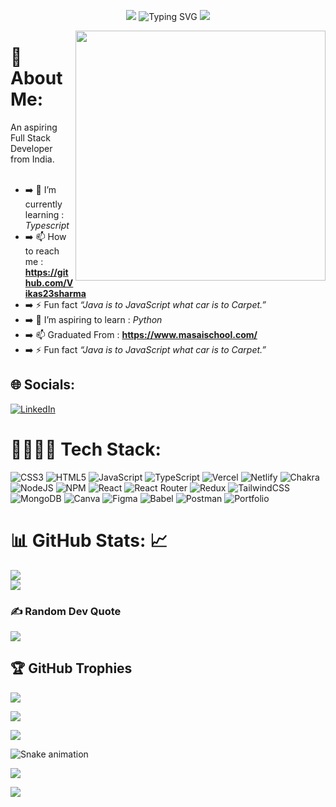 <p align="center">
  
  
   <img src="https://user-images.githubusercontent.com/73097560/115834477-dbab4500-a447-11eb-908a-139a6edaec5c.gif">
  
<img src="https://readme-typing-svg.demolab.com?font=Fira+Code&weight=600&size=23&duration=3000&pause=500&color=3CE0F7&vCenter=true&width=600&lines=Hello+%F0%9F%91%8B+Myself+Vikas+Kumar+Sharma+🙏;An+Aspiring+Full+Stack+Developer+From+India" alt="Typing SVG" />
  
  
  <img src="https://user-images.githubusercontent.com/73097560/115834477-dbab4500-a447-11eb-908a-139a6edaec5c.gif">
</p>

<!-- <img align="right" alt="Coding" width="400" src="https://th.bing.com/th/id/R.f617f080d4d78bdee1c6615397bebc6a?rik=IKM4kPewsQQlmg&pid=ImgRaw&r=0">
 -->
<img margin = '30px' align="right" width = '400px' src = https://cdn.dribbble.com/users/72535/screenshots/2630779/data_visualization_by_jardson_almeida.gif>

# 💫 About Me:

An aspiring Full Stack Developer from India. <br> <br>

- ➡️ 🌱 I’m currently learning : *Typescript* <br>
- ➡️ 📫 How to reach me : **https://github.com/Vikas23sharma** <br>
- ➡️ ⚡ Fun fact *“Java is to JavaScript what car is to Carpet.”*<br>
- ➡️ 🌱 I’m aspiring to learn : *Python* <br>
- ➡️ 📫 Graduated From : **https://www.masaischool.com/** <br>
- ➡️ ⚡ Fun fact *“Java is to JavaScript what car is to Carpet.”*<br>

## 🌐 Socials:

[![LinkedIn](https://img.shields.io/badge/LinkedIn-%230077B5.svg?logo=linkedin&logoColor=white)](https://www.linkedin.com/in/suraj-singh-22844a257)

# 🧑‍💻👩‍💻 Tech Stack:

![CSS3](https://img.shields.io/badge/css3-%231572B6.svg?style=flat&logo=css3&logoColor=white) ![HTML5](https://img.shields.io/badge/html5-%23E34F26.svg?style=flat&logo=html5&logoColor=white) ![JavaScript](https://img.shields.io/badge/javascript-%23323330.svg?style=flat&logo=javascript&logoColor=%23F7DF1E) ![TypeScript](https://img.shields.io/badge/typescript-%23007ACC.svg?style=flat&logo=typescript&logoColor=white) ![Vercel](https://img.shields.io/badge/vercel-%23000000.svg?style=flat&logo=vercel&logoColor=white) ![Netlify](https://img.shields.io/badge/netlify-%23000000.svg?style=flat&logo=netlify&logoColor=#00C7B7) ![Chakra](https://img.shields.io/badge/chakra-%234ED1C5.svg?style=flat&logo=chakraui&logoColor=white) ![NodeJS](https://img.shields.io/badge/node.js-6DA55F?style=flat&logo=node.js&logoColor=white) ![NPM](https://img.shields.io/badge/NPM-%23000000.svg?style=flat&logo=npm&logoColor=white) ![React](https://img.shields.io/badge/react-%2320232a.svg?style=flat&logo=react&logoColor=%2361DAFB) ![React Router](https://img.shields.io/badge/React_Router-CA4245?style=flat&logo=react-router&logoColor=white) ![Redux](https://img.shields.io/badge/redux-%23593d88.svg?style=flat&logo=redux&logoColor=white) ![TailwindCSS](https://img.shields.io/badge/tailwindcss-%2338B2AC.svg?style=flat&logo=tailwind-css&logoColor=white) ![MongoDB](https://img.shields.io/badge/MongoDB-%234ea94b.svg?style=flat&logo=mongodb&logoColor=white) ![Canva](https://img.shields.io/badge/Canva-%2300C4CC.svg?style=flat&logo=Canva&logoColor=white) ![Figma](https://img.shields.io/badge/figma-%23F24E1E.svg?style=flat&logo=figma&logoColor=white) ![Babel](https://img.shields.io/badge/Babel-F9DC3e?style=flat&logo=babel&logoColor=black) ![Postman](https://img.shields.io/badge/Postman-FF6C37?style=flat&logo=postman&logoColor=white) ![Portfolio](https://img.shields.io/badge/Portfolio-%23000000.svg?style=flat&logo=firefox&logoColor=#FF7139)

# 📊 GitHub Stats: 📈
![](https://github-readme-streak-stats.herokuapp.com/?user=Suraj121704c&theme=blue-green&hide_border=true)<br/>
![](https://github-readme-stats.vercel.app/api/top-langs/?username=Suraj121704c&theme=blue-green&hide_border=true&include_all_commits=true&count_private=true&layout=compact)

### ✍️ Random Dev Quote

![](https://quotes-github-readme.vercel.app/api?type=horizontal&theme=radical)

<!--
## 🏆 GitHub Trophies
![](https://github-profile-trophy.vercel.app/?username=tejaspedge&theme=radical&no-frame=true&no-bg=false&margin-w=4)

 -->

## 🏆 GitHub Trophies

 <img src="https://user-images.githubusercontent.com/73097560/115834477-dbab4500-a447-11eb-908a-139a6edaec5c.gif">
  
![](https://github-profile-trophy.vercel.app/?username=tejaspedge&theme=radical&no-frame=false&no-bg=false&margin-w=4)

 <img src="https://user-images.githubusercontent.com/73097560/115834477-dbab4500-a447-11eb-908a-139a6edaec5c.gif">
  


![Snake animation](https://github.com/Marione-Tainara/Marione-Tainara/blob/output/github-contribution-grid-snake.svg)

 </div>

[![](https://visitcount.itsvg.in/api?id=SurajSingh&label=Profile%20Views&pretty=false)](https://visitcount.itsvg.in)

<!-- Proudly created with GPRM ( https://gprm.itsvg.in ) -->

<img src = https://raw.githubusercontent.com/Trilokia/Trilokia/379277808c61ef204768a61bbc5d25bc7798ccf1/bottom_header.svg />